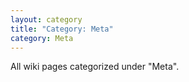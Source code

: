 ```yaml
---
layout: category
title: "Category: Meta"
category: Meta
---
```

All wiki pages categorized under "Meta".